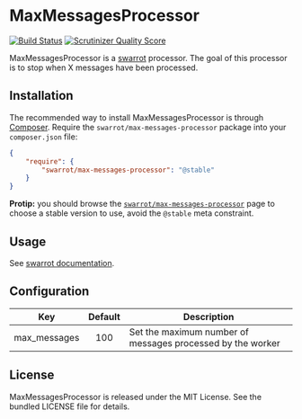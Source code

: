 # MaxMessagesProcessor

[![Build Status](https://travis-ci.org/swarrot/max-messages-processor.png)](https://travis-ci.org/swarrot/max-messages-processor)
[![Scrutinizer Quality Score](https://scrutinizer-ci.com/g/swarrot/max-messages-processor/badges/quality-score.png?s=80f945baeb7a954aed7be7c580c922a50dfbc704)](https://scrutinizer-ci.com/g/swarrot/max-messages-processor/)

MaxMessagesProcessor is a [swarrot](https://github.com/swarrot/swarrot) processor.
The goal of this processor is to stop when X messages have been processed.

## Installation

The recommended way to install MaxMessagesProcessor is through
[Composer](http://getcomposer.org/). Require the `swarrot/max-messages-processor` package
into your `composer.json` file:

```json
{
    "require": {
        "swarrot/max-messages-processor": "@stable"
    }
}
```

**Protip:** you should browse the
[`swarrot/max-messages-processor`](https://packagist.org/packages/swarrot/max-messages-processor)
page to choose a stable version to use, avoid the `@stable` meta constraint.

## Usage

See [swarrot documentation](https://github.com/swarrot/swarrot).

## Configuration

|Key             |Default|Description                                               |
|:--------------:|:-----:|----------------------------------------------------------|
|max_messages    |100    |Set the maximum number of messages processed by the worker|

## License

MaxMessagesProcessor is released under the MIT License. See the bundled LICENSE file for details.
